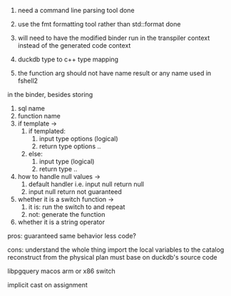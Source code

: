 1. need a command line parsing tool done
3. use the fmt formatting tool rather than std::format done
4. will need to have the modified binder run in the transpiler context instead of the generated code context
5. duckdb type to c++ type mapping



1. the function arg should not have name result or any name used in fshell2


in the binder, besides storing
1. sql name
1. function name
2. if template -> 
    1. if templated:
        1. input type options (logical)
        2. return type options ..
    2. else:
        1. input type (logical)
        2. return type ..
3. how to handle null values ->
    1. default handler i.e. input null return null
    2. input null return not guaranteed
4. whether it is a switch function ->
    1. it is: run the switch to and repeat
    2. not: generate the function
5. whether it is a string operator


<!-- should we modify the duckdb's binder or build ourselves'? -->
pros:
guaranteed same behavior
less code?

cons:
understand the whole thing
import the local variables to the catalog
reconstruct from the physical plan
must base on duckdb's source code


libpgquery macos arm or x86 switch

implicit cast on assignment